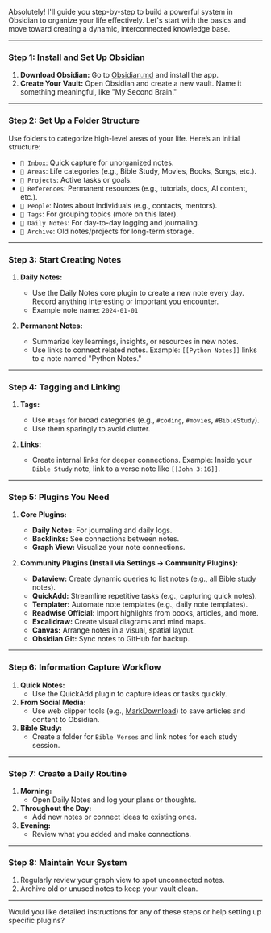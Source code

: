  Absolutely! I'll guide you step-by-step to build a powerful system in Obsidian to organize your life effectively. Let's start with the basics and move toward creating a dynamic, interconnected knowledge base.

---

### **Step 1: Install and Set Up Obsidian**

1. **Download Obsidian:** Go to [Obsidian.md](https://obsidian.md/) and install the app.
2. **Create Your Vault:** Open Obsidian and create a new vault. Name it something meaningful, like "My Second Brain."

---

### **Step 2: Set Up a Folder Structure**

Use folders to categorize high-level areas of your life. Here’s an initial structure:

- `📁 Inbox`: Quick capture for unorganized notes.
- `📁 Areas`: Life categories (e.g., Bible Study, Movies, Books, Songs, etc.).
- `📁 Projects`: Active tasks or goals.
- `📁 References`: Permanent resources (e.g., tutorials, docs, AI content, etc.).
- `📁 People`: Notes about individuals (e.g., contacts, mentors).
- `📁 Tags`: For grouping topics (more on this later).
- `📁 Daily Notes`: For day-to-day logging and journaling.
- `📁 Archive`: Old notes/projects for long-term storage.

---

### **Step 3: Start Creating Notes**

1. **Daily Notes:**
    
    - Use the Daily Notes core plugin to create a new note every day. Record anything interesting or important you encounter.
    - Example note name: `2024-01-01`
2. **Permanent Notes:**
    
    - Summarize key learnings, insights, or resources in new notes.
    - Use links to connect related notes. Example: `[[Python Notes]]` links to a note named "Python Notes."

---

### **Step 4: Tagging and Linking**

1. **Tags:**
    
    - Use `#tags` for broad categories (e.g., `#coding`, `#movies`, `#BibleStudy`).
    - Use them sparingly to avoid clutter.
2. **Links:**
    
    - Create internal links for deeper connections. Example: Inside your `Bible Study` note, link to a verse note like `[[John 3:16]]`.

---

### **Step 5: Plugins You Need**

1. **Core Plugins:**
    
    - **Daily Notes:** For journaling and daily logs.
    - **Backlinks:** See connections between notes.
    - **Graph View:** Visualize your note connections.
2. **Community Plugins (Install via Settings → Community Plugins):**
    
    - **Dataview:** Create dynamic queries to list notes (e.g., all Bible study notes).
    - **QuickAdd:** Streamline repetitive tasks (e.g., capturing quick notes).
    - **Templater:** Automate note templates (e.g., daily note templates).
    - **Readwise Official:** Import highlights from books, articles, and more.
    - **Excalidraw:** Create visual diagrams and mind maps.
    - **Canvas:** Arrange notes in a visual, spatial layout.
    - **Obsidian Git:** Sync notes to GitHub for backup.

---

### **Step 6: Information Capture Workflow**

1. **Quick Notes:**
    - Use the QuickAdd plugin to capture ideas or tasks quickly.
2. **From Social Media:**
    - Use web clipper tools (e.g., [MarkDownload](https://github.com/deathau/markdownload)) to save articles and content to Obsidian.
3. **Bible Study:**
    - Create a folder for `Bible Verses` and link notes for each study session.

---

### **Step 7: Create a Daily Routine**

1. **Morning:**
    - Open Daily Notes and log your plans or thoughts.
2. **Throughout the Day:**
    - Add new notes or connect ideas to existing ones.
3. **Evening:**
    - Review what you added and make connections.

---

### **Step 8: Maintain Your System**

1. Regularly review your graph view to spot unconnected notes.
2. Archive old or unused notes to keep your vault clean.

---

Would you like detailed instructions for any of these steps or help setting up specific plugins?